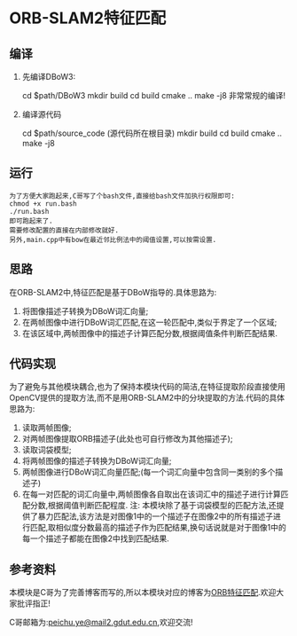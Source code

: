# ORB-SLAM2特征匹配

## 编译
1. 先编译DBoW3:
    
    cd $path/DBoW3
    mkdir build
    cd build
    cmake ..
    make -j8
    非常常规的编译!
2. 编译源代码
    
    cd $path/source_code (源代码所在根目录)
    mkdir build
    cd build
    cmake ..
    make -j8

## 运行
    为了方便大家跑起来,C哥写了个bash文件,直接给bash文件加执行权限即可:
    chmod +x run.bash
    ./run.bash
    即可跑起来了.
    需要修改配置的直接在内部修改就好.
    另外,main.cpp中有bow在最近邻比例法中的阈值设置,可以按需设置.

## 思路
在ORB-SLAM2中,特征匹配是基于DBoW指导的.具体思路为:
1. 将图像描述子转换为DBoW词汇向量;
2. 在两帧图像中进行DBoW词汇匹配,在这一轮匹配中,类似于界定了一个区域;
3. 在该区域中,两帧图像中的描述子计算匹配分数,根据阈值条件判断匹配结果.

## 代码实现
为了避免与其他模块耦合,也为了保持本模块代码的简洁,在特征提取阶段直接使用OpenCV提供的提取方法,而不是用ORB-SLAM2中的分块提取的方法.代码的具体思路为:
1. 读取两帧图像;
2. 对两帧图像提取ORB描述子(此处也可自行修改为其他描述子);
3. 读取词袋模型;
4. 将两帧图像的描述子转换为DBoW词汇向量;
5. 两帧图像进行DBoW词汇向量匹配;(每一个词汇向量中包含同一类别的多个描述子)
6. 在每一对匹配的词汇向量中,两帧图像各自取出在该词汇中的描述子进行计算匹配分数,根据阈值判断匹配程度.
注: 本模块除了基于词袋模型的匹配方法,还提供了暴力匹配法,该方法是对图像1中的一个描述子在图像2中的所有描述子进行匹配,取相似度分数最高的描述子作为匹配结果,换句话说就是对于图像1中的每一个描述子都能在图像2中找到匹配结果.

## 参考资料

本模块是C哥为了完善博客而写的,所以本模块对应的博客为[ORB特征匹配](https://www.cnblogs.com/yepeichu/p/10723171.html).欢迎大家批评指正!

C哥邮箱为:peichu.ye@mail2.gdut.edu.cn,欢迎交流!
